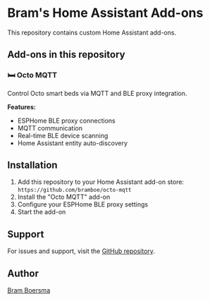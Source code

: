 # Bram's Home Assistant Add-ons

This repository contains custom Home Assistant add-ons.

## Add-ons in this repository

### 🛏️ Octo MQTT

Control Octo smart beds via MQTT and BLE proxy integration.

**Features:**
- ESPHome BLE proxy connections
- MQTT communication
- Real-time BLE device scanning  
- Home Assistant entity auto-discovery

## Installation

1. Add this repository to your Home Assistant add-on store: `https://github.com/bramboe/octo-mqtt`
2. Install the "Octo MQTT" add-on
3. Configure your ESPHome BLE proxy settings
4. Start the add-on

## Support

For issues and support, visit the [GitHub repository](https://github.com/bramboe/octo-mqtt).

## Author

[Bram Boersma](https://github.com/bramboe) 